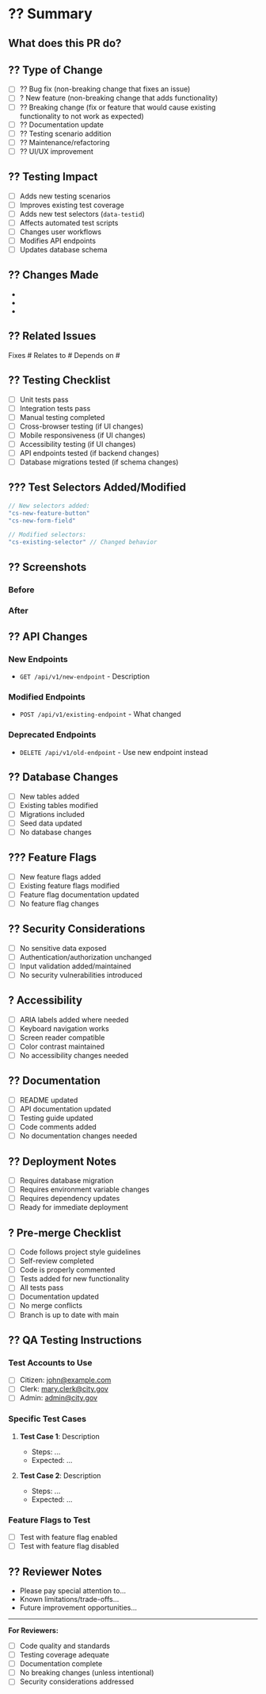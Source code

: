 # ?? Summary

## What does this PR do?
<!-- Briefly describe what this pull request accomplishes -->

## ?? Type of Change
<!-- Mark the type of change this PR represents -->
- [ ] ?? Bug fix (non-breaking change that fixes an issue)
- [ ] ? New feature (non-breaking change that adds functionality)
- [ ] ?? Breaking change (fix or feature that would cause existing functionality to not work as expected)
- [ ] ?? Documentation update
- [ ] ?? Testing scenario addition
- [ ] ?? Maintenance/refactoring
- [ ] ?? UI/UX improvement

## ?? Testing Impact
<!-- How does this change affect testing scenarios? -->
- [ ] Adds new testing scenarios
- [ ] Improves existing test coverage
- [ ] Adds new test selectors (`data-testid`)
- [ ] Affects automated test scripts
- [ ] Changes user workflows
- [ ] Modifies API endpoints
- [ ] Updates database schema

## ?? Changes Made
<!-- List the specific changes in this PR -->
- 
- 
- 

## ?? Related Issues
<!-- Link any related issues -->
Fixes #
Relates to #
Depends on #

## ?? Testing Checklist
<!-- Confirm testing has been completed -->
- [ ] Unit tests pass
- [ ] Integration tests pass
- [ ] Manual testing completed
- [ ] Cross-browser testing (if UI changes)
- [ ] Mobile responsiveness (if UI changes)
- [ ] Accessibility testing (if UI changes)
- [ ] API endpoints tested (if backend changes)
- [ ] Database migrations tested (if schema changes)

## ??? Test Selectors Added/Modified
<!-- List any new or modified data-testid attributes -->
```typescript
// New selectors added:
"cs-new-feature-button"
"cs-new-form-field"

// Modified selectors:
"cs-existing-selector" // Changed behavior
```

## ?? Screenshots
<!-- Add screenshots for UI changes -->
### Before
<!-- Screenshot of current state -->

### After
<!-- Screenshot of changes -->

## ?? API Changes
<!-- Document any API changes -->
### New Endpoints
- `GET /api/v1/new-endpoint` - Description

### Modified Endpoints
- `POST /api/v1/existing-endpoint` - What changed

### Deprecated Endpoints
- `DELETE /api/v1/old-endpoint` - Use new endpoint instead

## ?? Database Changes
<!-- Document any database schema changes -->
- [ ] New tables added
- [ ] Existing tables modified
- [ ] Migrations included
- [ ] Seed data updated
- [ ] No database changes

## ??? Feature Flags
<!-- Document any feature flag changes -->
- [ ] New feature flags added
- [ ] Existing feature flags modified
- [ ] Feature flag documentation updated
- [ ] No feature flag changes

## ?? Security Considerations
<!-- Address any security implications -->
- [ ] No sensitive data exposed
- [ ] Authentication/authorization unchanged
- [ ] Input validation added/maintained
- [ ] No security vulnerabilities introduced

## ? Accessibility
<!-- Confirm accessibility requirements -->
- [ ] ARIA labels added where needed
- [ ] Keyboard navigation works
- [ ] Screen reader compatible
- [ ] Color contrast maintained
- [ ] No accessibility changes needed

## ?? Documentation
<!-- Confirm documentation is updated -->
- [ ] README updated
- [ ] API documentation updated
- [ ] Testing guide updated
- [ ] Code comments added
- [ ] No documentation changes needed

## ?? Deployment Notes
<!-- Any special deployment considerations -->
- [ ] Requires database migration
- [ ] Requires environment variable changes
- [ ] Requires dependency updates
- [ ] Ready for immediate deployment

## ? Pre-merge Checklist
<!-- Confirm all requirements are met -->
- [ ] Code follows project style guidelines
- [ ] Self-review completed
- [ ] Code is properly commented
- [ ] Tests added for new functionality
- [ ] All tests pass
- [ ] Documentation updated
- [ ] No merge conflicts
- [ ] Branch is up to date with main

## ?? QA Testing Instructions
<!-- Specific instructions for QA testing -->
### Test Accounts to Use
- [ ] Citizen: john@example.com
- [ ] Clerk: mary.clerk@city.gov
- [ ] Admin: admin@city.gov

### Specific Test Cases
1. **Test Case 1**: Description
   - Steps: ...
   - Expected: ...

2. **Test Case 2**: Description
   - Steps: ...
   - Expected: ...

### Feature Flags to Test
- [ ] Test with feature flag enabled
- [ ] Test with feature flag disabled

## ?? Reviewer Notes
<!-- Any specific notes for reviewers -->
- Please pay special attention to...
- Known limitations/trade-offs...
- Future improvement opportunities...

---

**For Reviewers:**
- [ ] Code quality and standards
- [ ] Testing coverage adequate
- [ ] Documentation complete
- [ ] No breaking changes (unless intentional)
- [ ] Security considerations addressed